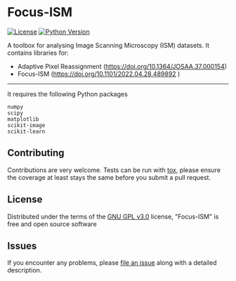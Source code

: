 # Focus-ISM

[![License](https://img.shields.io/pypi/l/napari-ISM.svg?color=green)](https://github.com/VicidominiLab/ISM-processing/raw/main/LICENSE)
[![Python Version](https://img.shields.io/pypi/pyversions/napari-ISM.svg?color=green)](https://python.org)
<!--
[![tests](https://github.com/VicidominiLab/napari-ISM/workflows/tests/badge.svg)](https://github.com/VicidominiLab/napari-ISM/actions)
[![codecov](https://codecov.io/gh/VicidominiLab/napari-ISM/branch/main/graph/badge.svg)](https://codecov.io/gh/VicidominiLab/napari-ISM)
-->


A toolbox for analysing Image Scanning Microscopy (ISM) datasets. It contains libraries for:

* Adaptive Pixel Reassignment (https://doi.org/10.1364/JOSAA.37.000154)
* Focus-ISM (https://doi.org/10.1101/2022.04.28.489892 )

----------------------------------

It requires the following Python packages

    numpy
	scipy
    matplotlib
	scikit-image
    scikit-learn

## Contributing

Contributions are very welcome. Tests can be run with [tox], please ensure
the coverage at least stays the same before you submit a pull request.

## License

Distributed under the terms of the [GNU GPL v3.0] license,
"Focus-ISM" is free and open source software

## Issues

If you encounter any problems, please [file an issue] along with a detailed description.

[MIT]: http://opensource.org/licenses/MIT
[BSD-3]: http://opensource.org/licenses/BSD-3-Clause
[GNU GPL v3.0]: http://www.gnu.org/licenses/gpl-3.0.txt
[GNU LGPL v3.0]: http://www.gnu.org/licenses/lgpl-3.0.txt
[Apache Software License 2.0]: http://www.apache.org/licenses/LICENSE-2.0
[Mozilla Public License 2.0]: https://www.mozilla.org/media/MPL/2.0/index.txt

[file an issue]: https://github.com/VicidominiLab/ISM-processing/issues

[tox]: https://tox.readthedocs.io/en/latest/
[pip]: https://pypi.org/project/pip/
[PyPI]: https://pypi.org/

